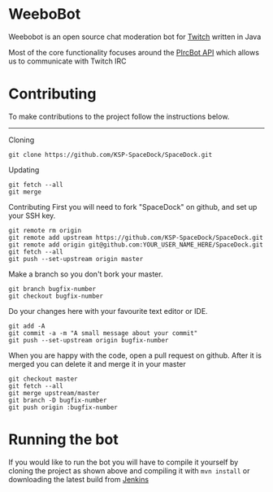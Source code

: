 # WeeboBot
Weebobot is an open source chat moderation bot for [Twitch](http://twitch.tv) written in Java

Most of the core functionality focuses around the [PIrcBot API](http://www.jibble.org/pircbot.php)
which allows us to communicate with Twitch IRC

# Contributing
To make contributions to the project follow the instructions below.

---

Cloning

    git clone https://github.com/KSP-SpaceDock/SpaceDock.git

Updating

    git fetch --all
    git merge

Contributing
First you will need to fork "SpaceDock" on github, and set up your SSH key.

    git remote rm origin
    git remote add upstream https://github.com/KSP-SpaceDock/SpaceDock.git
    git remote add origin git@github.com:YOUR_USER_NAME_HERE/SpaceDock.git
    git fetch --all
    git push --set-upstream origin master

Make a branch so you don't bork your master.

    git branch bugfix-number
    git checkout bugfix-number

Do your changes here with your favourite text editor or IDE.

    git add -A
    git commit -a -m "A small message about your commit"
    git push --set-upstream origin bugfix-number

When you are happy with the code, open a pull request on github. After it is merged you can delete it and merge it in your master

    git checkout master
    git fetch --all
    git merge upstream/master
    git branch -D bugfix-number
    git push origin :bugfix-number
    
# Running the bot

If you would like to run the bot you will have to compile it yourself
by cloning the project as shown above and compiling it with `mvn install` or
downloading the latest build from [Jenkins](weebobot.com/jenkins)

